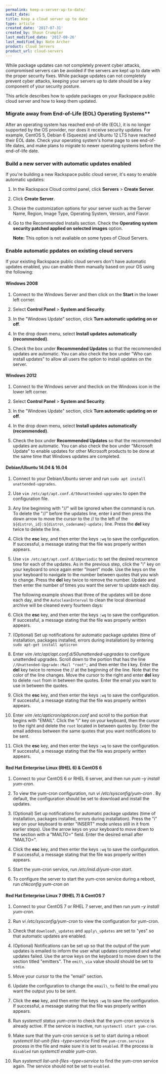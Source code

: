 ```yaml
---
permalink: keep-a-server-up-to-date/
audit_date: 
title: Keep a cloud server up to date
type: article
created_date: '2017-07-31'
created_by: Shaun Crumpler
last_modified_date: '2017-08-26'
last_modified_by: Nate Archer
product: Cloud Servers
product_url: cloud-servers
---
```


While package updates can not completely prevent cyber attacks, compromised servers can be avoided if the servers are kept up to date with the proper security fixes. While package updates can not completely prevent cyber attacks, keeping your servers up to date should be a key component of your security posture.

This article describes how to update packages on your Rackspace public cloud server and how to keep them updated.

### Migrate away from End-of-Life (EOL) Operating Systems**

After an operating system has reached end-of-life (EOL), it is no longer supported by the OS provider, nor does it receive security updates. For example, CentOS 5, Debian 6 (Squeeze) and Ubuntu 12 LTS have reached their EOL date. Check your operating system's home page to see end-of-life dates, and make plans to migrate to newer operating systems before the end-of-life date.

### Build a new server with automatic updates enabled

If you're building a new Rackspace public cloud server, it's easy to enable automatic updates:

1. In the Rackspace Cloud control panel, click **Servers** > **Create Server**. 

3. Click **Create Server**.

4. Chose the customization options for your server such as the Server Name, Region, Image Type, Operating System, Version, and Flavor.

5. Go to the Recommended Installs section.  Check the **Operating system security patched applied on selected images** option. 

   **Note:** This option is not avaliable on some types of Cloud Servers.


### Enable automatic ppdates on existing cloud servers

If your existing Rackspace public cloud servers don't have automatic updates enabled, you can enable them manually based on your OS using the following:

#### Windows 2008

1. Connect to the Windows Server and then click on the **Start** in the lower left corner.

2. Select **Control Panel** > **System and Security**.

4. In the "Windows Update" section, click **Turn automatic updating on or off**.

5. In the drop down menu, select **Install updates automatically (recommended)**.

6. Check the box under **Recommended Updates** so that the recommended updates are automatic.  You can also check the box under "Who can install updates" to allow all users the option to install updates on the server.


#### Windows 2012

1. Connect to the Windows server and theclick on the Windows icon in the lower left corner.

2. Select **Control Panel** > **System and Security**.

3. In the "Windows Update" section, click **Turn automatic updating on or off**.

4. In the drop down menu, select **Install updates automatically (recommended)**.

5. Check the box under **Recommended Updates** so that the recommended updates are automatic.  You can also check the box under "Microsoft Update" to enable updates for other Microsoft products to be done at the same time that Windows updates are completed.


#### Debian/Ubuntu 14.04 & 16.04

1. Connect to your Debian/Ubuntu server and run `sudo apt install unattended-upgrades`.

2. Use `vim /etc/apt/apt.conf.d/50unattended-upgrades` to open the configuration file.

3. Any line beginning with "//" will be ignored when the command is run. To delete the "//" before the updates line, enter **i** and then press the down arrow to move the cursor to the // to the left of the `${distro\_id}:${distro\_codename}-update;` line.  Press the **del** key twice to delete the line.

4. Click the **esc** key, and then enter the keys `:wq` to save the configuration.  If successful, a message stating that the file was properly written appears.

5. Use `vim /etc/apt/apt.conf.d/10periodic` to set the desired recurrence time for each of the updates.  As in the previous step, click the "i" key on your keyboard to once again enter "Insert" mode.  Use the keys on the your keyboard to navigate to the number between quotes that you wish to change.  Press the **del** key twice to remove the number. Update and then enter the number of times you want the server to update each day.  

    The following example shows that three of the updates will be done each day, and the `AutocleanInterval` to clean the local download archive will be cleaned every fourteen days:

6. Click the **esc** key, and then enter the keys `:wq` to save the configuration.  If successful, a message stating that the file was properly written appears.

7. (Optional) Set up notifications for automatic package updates (time of installation, packages installed, errors during installation) by entering `sudo apt-get install apticron`

8. Enter _vim /etc/apt/apt.conf.d/50unattended-upgrades_ to configure unattended upgrades. Scroll down to the portion that has the line `//Unattended-Upgrade::Mail "root";` and then enter the **i** key. Enter the **del** key twice to remove the // at the beginning of the line.  Note that the color of the line changes. Move the cursor to the right and enter **del** key to delete `root` from in between the quotes. Enter the email you want to use in between the quotes.

9. Click the **esc** key, and then enter the keys `:wq` to save the configuration.  If successful, a message stating that the file was properly written appears.

10. Enter  _vim /etc/apticron/apticron.conf_ and scroll to the portion that begins with "EMAIL".  Click the "i" key on your keyboard, then the cursor to the right and delete the `root` located in between quotes by.  Enter the email address between the same quotes that you want notifications to be sent.

11. Click the **esc** key, and then enter the keys `:wq` to save the configuration.  If successful, a message stating that the file was properly written appears.


#### Red Hat Enterprise Linux (RHEL 6) & CentOS 6

1. Connect to your CentOS 6 or RHEL 6 server, and then run _yum –y install yum-cron_.

2. To view the yum-cron configuration, run _vi /etc/sysconfig/yum-cron_ .  By default, the configuration should be set to download and install the updates.

3. (Optional) Set up notifications for automatic package updates (time of installation, packages installed, errors during installation). Press the "i" key on your keyboard to enter "INSERT" mode unless still in it from earlier steps).  Use the arrow keys on your keyboard to move down to the section with a "MAILTO=" field. Enter the desired email after "MAILTO=".

4. Click the **esc** key, and then enter the keys `:wq` to save the configuration.  If successful, a message stating that the file was properly written appears.

6. Start the yum-cron service, run _/etc/inid.d/yum-cron start_.

7. To configure the server to start the yum-cron service during a reboot, run _chkconfig yum-cron on_


#### Red Hat Enterprise Linux 7 (RHEL 7) & CentOS 7

1. Connect to your CentOS 7 or RHEL 7 server, and then run _yum –y install yum-cron_.

2. Run _vi /etc/sysconfig/yum-cron_ to view the configuration for yum-cron.

3. Check that `download\_updates` and `apply\_updates` are set to "yes" so that automatic updates are enabled.

4. (Optional) Notifications can be set up so that the output of the yum updates is emailed to inform the user what updates completed and what updates failed. Use the arrow keys on the keyboard to move down to the section titled "emitters".  The `emit\_via` value should should be set to `stdio`. 

5. Move your cursor to the the "email" section.

6. Update the configuration to change the `email\_to` field to the email you want the output you to be sent.

7. Click the **esc** key, and then enter the keys `:wq` to save the configuration.  If successful, a message stating that the file was properly written appears.

8. Run _systemctl status yum-cron_ to check that the yum-cron service is already active. If the service is inactive, run `systemctl start yum-cron`.

9. Make sure that the yum-cron service is set to start during a reboot _systemctl list-unit-files –type=service_ Find the `yum-cron.service` process in the file and make sure it is set to `enabled`. If the process is `disabled` run _systemctl enable yum-cron_.

10. Run  _systemctl list-unit-files –type=service_ to find the yum-cron service again.  The service should not be set to `enabled`.

